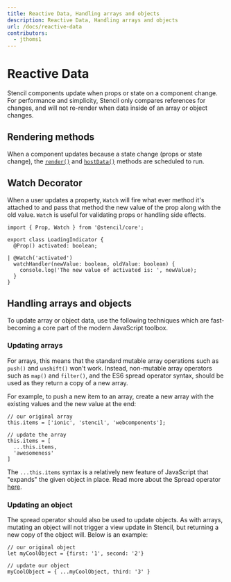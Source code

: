```yaml
---
title: Reactive Data, Handling arrays and objects
description: Reactive Data, Handling arrays and objects
url: /docs/reactive-data
contributors:
  - jthoms1
---
```


# Reactive Data

Stencil components update when props or state on a component change. For performance and simplicity, Stencil only compares references for changes, and will not re-render when data inside of an array or object changes.


## Rendering methods

When a component updates because a state change (props or state change), the [`render()`](templating-jsx) and [`hostData()`](host-element) methods are scheduled to run.


## Watch Decorator

When a user updates a property, `Watch` will fire what ever method it's attached to and pass that method the new value of the prop along with the old value. `Watch` is useful for validating props or handling side effects.


```tsx
import { Prop, Watch } from '@stencil/core';

export class LoadingIndicator {
  @Prop() activated: boolean;

| @Watch('activated')
  watchHandler(newValue: boolean, oldValue: boolean) {
    console.log('The new value of activated is: ', newValue);
  }
}
```


## Handling arrays and objects

To update array or object data, use the following techniques which are fast-becoming a core part of the modern JavaScript  toolbox.

### Updating arrays

For arrays, this means that the standard mutable array operations such as `push()` and `unshift()` won't work. Instead, non-mutable array operators such as `map()` and `filter()`, and the ES6 spread operator syntax, should be used as they return a copy of a new array.

For example, to push a new item to an array, create a new array with the existing values and the new value at the end:

```tsx
// our original array
this.items = ['ionic', 'stencil', 'webcomponents'];

// update the array
this.items = [
  ...this.items,
  'awesomeness'
]
```

The `...this.items` syntax is a relatively new feature of JavaScript that "expands" the given object in place. Read more about the Spread operator [here](https://developer.mozilla.org/en-US/docs/Web/JavaScript/Reference/Operators/Spread_operator).

### Updating an object

The spread operator should also be used to update objects. As with arrays, mutating an object will not trigger a view update in Stencil, but returning a new copy of the object will. Below is an example:

```tsx
// our original object
let myCoolObject = {first: '1', second: '2'}

// update our object
myCoolObject = { ...myCoolObject, third: '3' }
```
